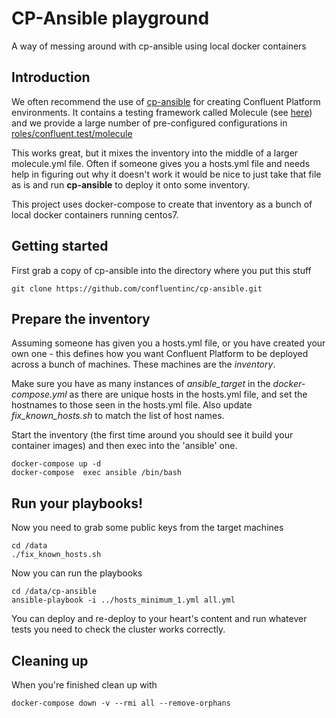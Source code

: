 # CP-Ansible playground

A way of messing around with cp-ansible using local docker containers

## Introduction

We often recommend the use of [cp-ansible](https://github.com/confluentinc/cp-ansible) for creating Confluent Platform environments.
It contains a testing framework called Molecule (see [here](https://github.com/confluentinc/cp-ansible/blob/6.1.0-post/HOW_TO_TEST.md)) and we provide a large number of pre-configured configurations in [roles/confluent.test/molecule](https://github.com/confluentinc/cp-ansible/tree/6.1.0-post/roles/confluent.test/molecule)

This works great, but it mixes the inventory into the middle of a larger molecule.yml file.
Often if someone gives you a hosts.yml file and needs help in figuring out why it doesn't work it would be nice to just take that file as is and run **cp-ansible** to deploy it onto some inventory.

This project uses docker-compose to create that inventory as a bunch of local docker containers running centos7.

## Getting started

First grab a copy of cp-ansible into the directory where you put this stuff
````
git clone https://github.com/confluentinc/cp-ansible.git
````

## Prepare the inventory

Assuming someone has given you a hosts.yml file, or you have created your own one - this defines how you want Confluent Platform to be deployed across a bunch of machines. These machines are the *inventory*.

Make sure you have as many instances of *ansible_target* in the *docker-compose.yml* as there are unique hosts in the hosts.yml file, and set the hostnames to those seen in the hosts.yml file. Also update *fix_known_hosts.sh* to match the list of host names.

Start the inventory (the first time around you should see it build your container images) and then exec into the 'ansible' one.
````
docker-compose up -d
docker-compose  exec ansible /bin/bash
````

## Run your playbooks!

Now you need to grab some public keys from the target machines
````
cd /data
./fix_known_hosts.sh
````
Now you can run the playbooks
````
cd /data/cp-ansible
ansible-playbook -i ../hosts_minimum_1.yml all.yml
````
You can deploy and re-deploy to your heart's content and run whatever tests you need to check the cluster works correctly.

## Cleaning up

When you're finished clean up with
````
docker-compose down -v --rmi all --remove-orphans
````
